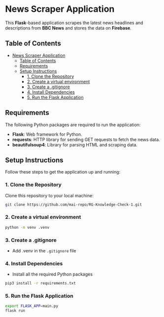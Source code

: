# News Scraper Application

This **Flask**-based application scrapes the latest news headlines and descriptions from **BBC News** and stores the data on **Firebase**.

## Table of Contents

- [News Scraper Application](#news-scraper-application)
  - [Table of Contents](#table-of-contents)
  - [Requirements](#requirements)
  - [Setup Instructions](#setup-instructions)
    - [1. Clone the Repository](#1-clone-the-repository)
    - [2. Create a virtual environment](#2-create-a-virtual-environment)
    - [3. Create a .gitignore](#3-create-a-gitignore)
    - [4. Install Dependencies](#4-install-dependencies)
    - [5. Run the Flask Application](#5-run-the-flask-application)

## Requirements

The following Python packages are required to run the application:
- **Flask**: Web framework for Python.
- **requests**: HTTP library for sending GET requests to fetch the news data.
- **beautifulsoup4**: Library for parsing HTML and scraping data.

## Setup Instructions

Follow these steps to get the application up and running:

### 1. Clone the Repository

Clone this repository to your local machine:

```bash
git clone https://github.com/mai-repo/RG-Knowledge-Check-1.git
```
### 2. Create a virtual environment

```bash
python -m venv .venv
```
### 3. Create a .gitignore
- Add .venv in the `.gitignore` file

### 4. Install Dependencies
- Install all the required Python packages

```bash
pip3 install -r requirements.txt
```

### 5. Run the Flask Application
```bash
export FLASK_APP=main.py
flask run
```